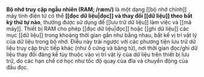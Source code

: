 **Bộ nhớ truy cập ngẫu nhiên (RAM; /ræm/)** là một dạng [[bộ nhớ chính]] máy tính điện tử có thể **[[đọc dữ liệu|đọc]] và thay đổi [[dữ liệu]] theo bất kỳ thứ tự nào**, thường được sử dụng để [[lưu trữ dữ liệu]] làm việc và [[mã máy]]. Thiết bị RAM cho phép [[đọc dữ liệu|đọc]] hoặc [[ghi dữ liệu]] các mục [[dữ liệu]] trong khoảng thời gian gần như bằng nhau, bất kể vị trí vật lý của dữ liệu trong bộ nhớ. Điều này trái ngược với các phương tiện lưu trữ dữ liệu truy cập trực tiếp khác (như ổ cứng và băng từ), nơi thời gian đọc/ghi dữ liệu thay đổi đáng kể tùy thuộc vào vị trí vật lý của dữ liệu trên thiết bị lưu trữ, do các hạn chế cơ học như tốc độ quay của đĩa và chuyển động của đầu đọc.